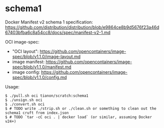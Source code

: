 # schema1

Docker Manifest v2 schema 1 specification: https://github.com/distribution/distribution/blob/e9864ce8b9d5676f23a46d67403bfba6c8a54cc8/docs/spec/manifest-v2-1.md

OCI image-spec:
- "OCI layout": https://github.com/opencontainers/image-spec/blob/v1.1.0/image-layout.md
- image manifest: https://github.com/opencontainers/image-spec/blob/v1.1.0/manifest.md
- image config: https://github.com/opencontainers/image-spec/blob/v1.1.0/config.md

Usage:

```console
$ ./pull.sh oci tianon/scratch:schema1
$ ./unsign.sh oci
$ ./convert.sh oci
$ # TODO write ./strip.sh or ./clean.sh or something to clean out the schema1 cruft from index.json
$ # TODO `tar -cC oci . | docker load` (or similar, assuming Docker v24+)
```
